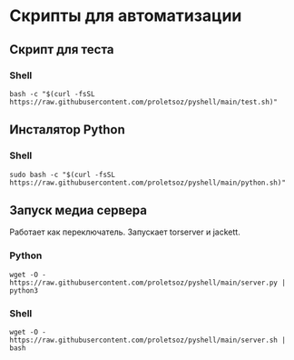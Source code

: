 # Cкрипты для автоматизации
## Скрипт для теста
### Shell
```bash -c "$(curl -fsSL https://raw.githubusercontent.com/proletsoz/pyshell/main/test.sh)"```
## Инсталятор Python
### Shell
```sudo bash -c "$(curl -fsSL https://raw.githubusercontent.com/proletsoz/pyshell/main/python.sh)"```
## Запуск медиа сервера
Работает как переключатель. Запускает torserver и jackett.
### Python
```wget -O - https://raw.githubusercontent.com/proletsoz/pyshell/main/server.py | python3```
### Shell
```wget -O - https://raw.githubusercontent.com/proletsoz/pyshell/main/server.sh | bash```
